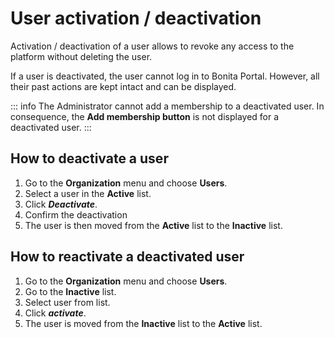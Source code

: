 # User activation / deactivation

Activation / deactivation of a user allows to revoke any access to the platform without
deleting the user.

If a user is deactivated, the user cannot log in to Bonita Portal. However, all their past actions are kept
intact and can be displayed.

::: info
The Administrator cannot add a membership to a deactivated user.
In consequence, the **Add membership button** is not displayed for a deactivated user.
:::

## How to deactivate a user

1. Go to the **Organization** menu and choose **Users**.
2. Select a user in the **Active** list.
3. Click _**Deactivate**_.
4. Confirm the deactivation
5. The user is then moved from the **Active** list to the **Inactive** list.

## How to reactivate a deactivated user

1. Go to the **Organization** menu and choose **Users**.
2. Go to the **Inactive** list.
3. Select user from list.
4. Click _**activate**_.
5. The user is moved from the **Inactive** list to the **Active** list.
